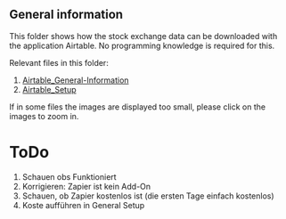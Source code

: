 ## General information
This folder shows how the stock exchange data can be downloaded with the application Airtable. No programming knowledge is required for this.

Relevant files in this folder:
1. [Airtable_General-Information](Airtable_General-Information.md)
2. [Airtable_Setup](Airtable_Setup.md)

If in some files the images are displayed too small, please click on the images to zoom in. 

# ToDo

1. Schauen obs Funktioniert
2. Korrigieren: Zapier ist kein Add-On
3. Schauen, ob Zapier kostenlos ist (die ersten Tage einfach kostenlos)
4. Koste aufführen in General Setup
